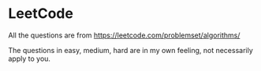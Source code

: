 # LeetCode
All the questions are from https://leetcode.com/problemset/algorithms/

The questions in easy, medium, hard are in my own feeling, not necessarily apply to you.
